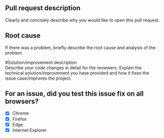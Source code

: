 ## Pull request description
Clearly and concisely describe why you would like to open this pull request.

## Root cause
If there was a problem, briefly describe the root cause and analysis of the problem

#Solution/improvement description\
Describe your code changes in detail for the reviewers. Explain the technical solution/improvement you have provided and how it fixes the issue case/improves the project.

## For an issue, did you test this issue fix on all browsers?
- [X] Chrome
- [X] Firefox
- [X] Edge
- [X] Internet Explorer

